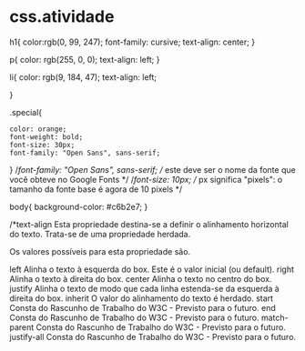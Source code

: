 # css.atividade
h1{
    color:rgb(0, 99, 247);
    font-family: cursive;
    text-align: center;
}

p{
    color: rgb(255, 0, 0);
    text-align: left;
}

li{
    color: rgb(9, 184, 47);
    text-align: left;
    
}

.special{
    
    color: orange;
    font-weight: bold;
    font-size: 30px;
    font-family: "Open Sans", sans-serif;       
}
/*font-family: "Open Sans", sans-serif; /* este deve ser o nome da fonte que você obteve no Google Fonts */
/*font-size: 10px; /* px significa "pixels": o tamanho da fonte base é agora de 10 pixels */

body{
    background-color: #c6b2e7;
}

/*text-align
Esta propriedade destina-se a definir o alinhamento horizontal do texto. Trata-se de uma propriedade herdada.

Os valores possíveis para esta propriedade são.

left
Alinha o texto à esquerda do box. Este é o valor inicial (ou default).
right
Alinha o texto à direita do box.
center
Alinha o texto no centro do box.
justify
Alinha o texto de modo que cada linha estenda-se da esquerda à direita do box.
inherit
O valor do alinhamento do texto é herdado.
start
Consta do Rascunho de Trabalho do W3C - Previsto para o futuro.
end
Consta do Rascunho de Trabalho do W3C - Previsto para o futuro.
match-parent
Consta do Rascunho de Trabalho do W3C - Previsto para o futuro.
justify-all
Consta do Rascunho de Trabalho do W3C - Previsto para o futuro.
